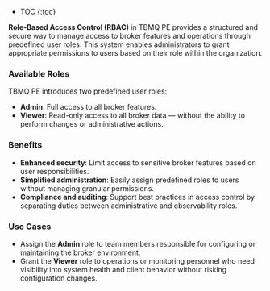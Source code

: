 * TOC
{:toc}

**Role-Based Access Control (RBAC)** in TBMQ PE provides a structured and secure way to manage access to broker features 
and operations through predefined user roles. 
This system enables administrators to grant appropriate permissions to users based on their role within the organization.

### Available Roles

TBMQ PE introduces two predefined user roles:

* **Admin**: Full access to all broker features.
* **Viewer**: Read-only access to all broker data — without the ability to perform changes or administrative actions.

### Benefits

* **Enhanced security**: Limit access to sensitive broker features based on user responsibilities.
* **Simplified administration**: Easily assign predefined roles to users without managing granular permissions.
* **Compliance and auditing**: Support best practices in access control by separating duties between administrative and observability roles.

### Use Cases

* Assign the **Admin** role to team members responsible for configuring or maintaining the broker environment.
* Grant the **Viewer** role to operations or monitoring personnel who need visibility into system health and client behavior without risking configuration changes.
